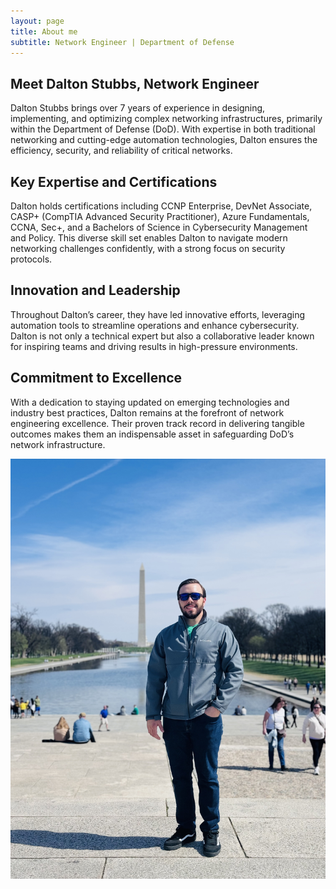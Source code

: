 ```yaml
---
layout: page
title: About me
subtitle: Network Engineer | Department of Defense
---
```


## Meet Dalton Stubbs, Network Engineer

Dalton Stubbs brings over 7 years of experience in designing, implementing, and optimizing complex networking infrastructures, primarily within the Department of Defense (DoD). With expertise in both traditional networking and cutting-edge automation technologies, Dalton ensures the efficiency, security, and reliability of critical networks.

## Key Expertise and Certifications

Dalton holds certifications including CCNP Enterprise, DevNet Associate, CASP+ (CompTIA Advanced Security Practitioner), Azure Fundamentals, CCNA, Sec+, and a Bachelors of Science in Cybersecurity Management and Policy. This diverse skill set enables Dalton to navigate modern networking challenges confidently, with a strong focus on security protocols.

## Innovation and Leadership

Throughout Dalton’s career, they have led innovative efforts, leveraging automation tools to streamline operations and enhance cybersecurity. Dalton is not only a technical expert but also a collaborative leader known for inspiring teams and driving results in high-pressure environments.

## Commitment to Excellence

With a dedication to staying updated on emerging technologies and industry best practices, Dalton remains at the forefront of network engineering excellence. Their proven track record in delivering tangible outcomes makes them an indispensable asset in safeguarding DoD’s network infrastructure.


![Dalton](assets/img/Dalton_DC.jpg)

<!--- ### My story

To be honest, I'm having some trouble remembering right now, so why don't you just watch [my movie](https://en.wikipedia.org/wiki/The_Princess_Bride_%28film%29) and it will answer **all** your questions. -->
